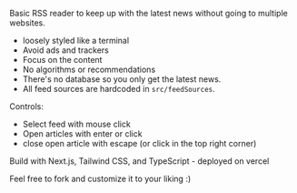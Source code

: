 Basic RSS reader to keep up with the latest news without going to multiple websites.
- loosely styled like a terminal
- Avoid ads and trackers
- Focus on the content
- No algorithms or recommendations
- There's no database so you only get the latest news. 
- All feed sources are hardcoded in `src/feedSources`.


Controls: 
- Select feed with mouse click 
- Open articles with enter or click
- close open article with escape (or click in the top right corner)



Build with Next.js, Tailwind CSS, and TypeScript - deployed on vercel

Feel free to fork and customize it to your liking :) 